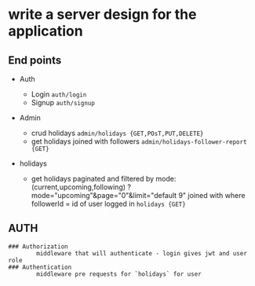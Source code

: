 # write a server design for the application


## End points



- Auth
  - Login ` auth/login `
  - Signup ` auth/signup `

- Admin
  - crud holidays ` admin/holidays {GET,POsT,PUT,DELETE} `
  - get holidays joined with followers ` admin/holidays-follower-report {GET} `

- holidays
  - get holidays paginated and filtered by mode: (current,upcoming,following) ?mode="upcoming"&page="0"&limit="default 9"
    joined with where followerId = id of user logged in ` holidays {GET} `

## AUTH
    ### Authorization
            middleware that will authenticate - login gives jwt and user role
    ### Authentication
            middleware pre requests for `holidays` for user